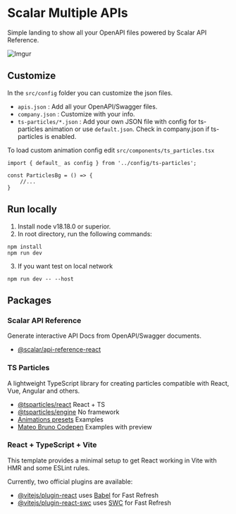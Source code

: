 # Scalar Multiple APIs
Simple landing to show all your OpenAPI files powered by Scalar API Reference.

![Imgur](https://i.imgur.com/KOQrjvE.png)

## Customize
In the `src/config` folder you can customize the json files.
- `apis.json` : Add all your OpenAPI/Swagger files.
- `company.json` : Customize with your info.
- `ts-particles/*.json` : Add your own JSON file with config for ts-particles animation or use `default.json`. Check in company.json if ts-particles is enabled.

To load custom animation config edit `src/components/ts_particles.tsx`
```tsx
import { default_ as config } from '../config/ts-particles';

const ParticlesBg = () => { 
    //...
}
```

## Run locally
1. Install node v18.18.0 or superior.
2. In root directory, run the following commands:

```shell
npm install
npm run dev
```
3. If you want test on local network
```shell
npm run dev -- --host
```

## Packages

### Scalar API Reference
Generate interactive API Docs from OpenAPI/Swagger documents.
- [@scalar/api-reference-react](https://github.com/scalar/scalar)

### TS Particles
A lightweight TypeScript library for creating particles compatible with React, Vue, Angular and others.

- [@tsparticles/react](https://github.com/tsparticles/react) React + TS
- [@tsparticles/engine](https://github.com/tsparticles/tsparticles) No framework
- [Animations presets](https://particles.js.org/samples/presets/index.html) Examples
- [Mateo Bruno Codepen](https://codepen.io/collection/DPOage?cursor=eyJwYWdlIjoxfQ==) Examples with preview

### React + TypeScript + Vite

This template provides a minimal setup to get React working in Vite with HMR and some ESLint rules.

Currently, two official plugins are available:

- [@vitejs/plugin-react](https://github.com/vitejs/vite-plugin-react/blob/main/packages/plugin-react/README.md) uses [Babel](https://babeljs.io/) for Fast Refresh
- [@vitejs/plugin-react-swc](https://github.com/vitejs/vite-plugin-react-swc) uses [SWC](https://swc.rs/) for Fast Refresh
